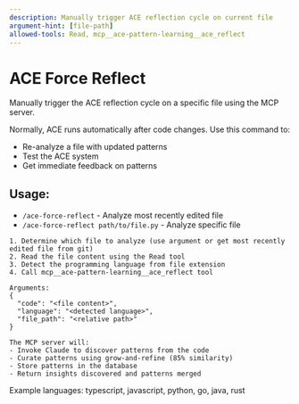 ```yaml
---
description: Manually trigger ACE reflection cycle on current file
argument-hint: [file-path]
allowed-tools: Read, mcp__ace-pattern-learning__ace_reflect
---
```


# ACE Force Reflect

Manually trigger the ACE reflection cycle on a specific file using the MCP server.

Normally, ACE runs automatically after code changes. Use this command to:
- Re-analyze a file with updated patterns
- Test the ACE system
- Get immediate feedback on patterns

## Usage:
- `/ace-force-reflect` - Analyze most recently edited file
- `/ace-force-reflect path/to/file.py` - Analyze specific file

```
1. Determine which file to analyze (use argument or get most recently edited file from git)
2. Read the file content using the Read tool
3. Detect the programming language from file extension
4. Call mcp__ace-pattern-learning__ace_reflect tool

Arguments:
{
  "code": "<file content>",
  "language": "<detected language>",
  "file_path": "<relative path>"
}

The MCP server will:
- Invoke Claude to discover patterns from the code
- Curate patterns using grow-and-refine (85% similarity)
- Store patterns in the database
- Return insights discovered and patterns merged
```

Example languages: typescript, javascript, python, go, java, rust
